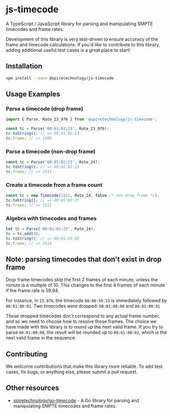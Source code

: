 # js-timecode

A TypeScript / JavaScript library for parsing and manipulating SMPTE timecodes and frame rates.

Development of this library is very test-driven to ensure accuracy of the frame and timecode calculations. If you'd like to contribute to this library, adding additional useful test cases is a great place to start!

## Installation

```sh
npm install --save @spiretechnology/js-timecode
```

## Usage Examples

### Parse a timecode (drop frame)

```ts
import { Parse, Rate_23_976 } from '@spiretechnology/js-timecode';

const tc = Parse('00:01:02;23', Rate_23_976);
tc.toString(); // => 00:01:02;23
tc.frame; // => 1509
```

### Parse a timecode (non-drop frame)

```ts
const tc = Parse('00:01:02:23', Rate_24);
tc.toString(); // => 00:01:02:23
tc.frame; // => 1511
```

### Create a timecode from a frame count

```ts
const tc = new Timecode(1511, Rate_24, false /* non-drop frame */);
tc.toString(); // => 00:01:02:23
tc.frame; // => 1511
```

### Algebra with timecodes and frames

```ts
let tc = Parse('00:01:02:23', Rate_24);
tc = tc.add(3);
tc.toString(); // => 00:01:03:02
tc.frame; // => 1514
```

## Note: parsing timecodes that don't exist in drop frame

Drop frame timecodes skip the first 2 frames of each minute, unless the minute is a multiple of 10. This changes to the first 4 frames of each minute if the frame rate is 59.94.

For instance, in `23.976`, the timecode `00:00:59:23` is immediately followed by `00:01:00:02`. Two timecodes were dropped: `00:01:00:00` and `00:01:00:01`

Those dropped timecodes don't correspond to any actual frame number, and so we need to choose how to resolve those frames. The choice we have made with this library is to round up the next valid frame. If you try to parse `00:01:00:00`, the result will be rounded up to `00:01:00:02`, which is the next valid frame in the sequence.

## Contributing

We welcome contributions that make this library more reliable. To add test cases, fix bugs, or anything else, please submit a pull request.

## Other resources

-   [spiretechnology/go-timecode](https://github.com/spiretechnology.com/go-timecode) - A Go library for parsing and manipulating SMPTE timecodes and frame rates.
